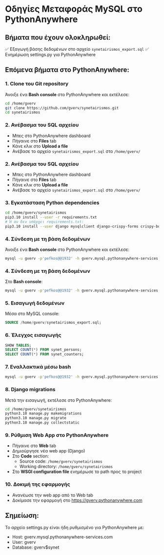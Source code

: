 # Οδηγίες Μεταφοράς MySQL στο PythonAnywhere

## Βήματα που έχουν ολοκληρωθεί:
✅ Εξαγωγή βάσης δεδομένων στο αρχείο `synetairismos_export.sql`
✅ Ενημέρωση settings.py για PythonAnywhere

## Επόμενα βήματα στο PythonAnywhere:

### 1. Clone του Git repository
Άνοιξε ένα **Bash console** στο PythonAnywhere και εκτέλεσε:

```bash
cd /home/gverv
git clone https://github.com/gverv/synetairismos.git
cd synetairismos
```

### 2. Ανέβασμα του SQL αρχείου
- Μπες στο PythonAnywhere dashboard
- Πήγαινε στο **Files** tab
- Κάνε κλικ στο **Upload a file**
- Ανέβασε το αρχείο `synetairismos_export.sql` στο `/home/gverv/`

### 2. Ανέβασμα του SQL αρχείου
- Μπες στο PythonAnywhere dashboard
- Πήγαινε στο **Files** tab
- Κάνε κλικ στο **Upload a file**
- Ανέβασε το αρχείο `synetairismos_export.sql` στο `/home/gverv/`

### 3. Εγκατάσταση Python dependencies
```bash
cd /home/gverv/synetairismos
pip3.10 install --user -r requirements.txt
# Ή αν δεν υπάρχει requirements.txt:
pip3.10 install --user django mysqlclient django-crispy-forms crispy-bootstrap4
```

### 4. Σύνδεση με τη βάση δεδομένων
Άνοιξε ένα **Bash console** στο PythonAnywhere και εκτέλεσε:

```bash
mysql -u gverv -p'pefkos@@1932' -h gverv.mysql.pythonanywhere-services.com 'gverv$synet'
```

### 4. Σύνδεση με τη βάση δεδομένων
Στο **Bash console**:

```bash
mysql -u gverv -p'pefkos@@1932' -h gverv.mysql.pythonanywhere-services.com 'gverv$synet'
```

### 5. Εισαγωγή δεδομένων
Μέσα στο MySQL console:

```sql
SOURCE /home/gverv/synetairismos_export.sql;
```

### 6. Έλεγχος εισαγωγής
```sql
SHOW TABLES;
SELECT COUNT(*) FROM synet_persons;
SELECT COUNT(*) FROM synet_counters;
```

### 7. Εναλλακτικά μέσω bash
```bash
mysql -u gverv -p'pefkos@@1932' -h gverv.mysql.pythonanywhere-services.com 'gverv$synet' < /home/gverv/synetairismos_export.sql
```

### 8. Django migrations
Μετά την εισαγωγή, εκτέλεσε στο PythonAnywhere:

```bash
cd /home/gverv/synetairismos
python3.10 manage.py makemigrations
python3.10 manage.py migrate
python3.10 manage.py collectstatic
```

### 9. Ρύθμιση Web App στο PythonAnywhere
- Πήγαινε στο **Web** tab
- Δημιούργησε νέα web app (Django)
- Στο **Code** section:
  - Source code: `/home/gverv/synetairismos`
  - Working directory: `/home/gverv/synetairismos`
- Στο **WSGI configuration file** ενημέρωσε το path προς το project

### 10. Δοκιμή της εφαρμογής
- Ανανέωσε την web app από το Web tab
- Δοκίμασε την εφαρμογή στο https://gverv.pythonanywhere.com

## Σημείωση:
Το αρχείο settings.py είναι ήδη ρυθμισμένο για PythonAnywhere με:
- Host: gverv.mysql.pythonanywhere-services.com
- User: gverv
- Database: gverv$synet
